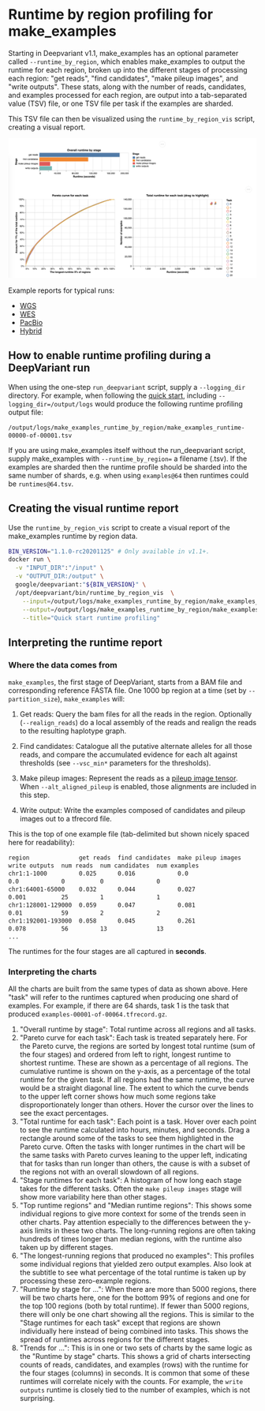 # Runtime by region profiling for make_examples

Starting in Deepvariant v1.1, make_examples has an optional parameter called
`--runtime_by_region`, which enables make_examples to output the runtime for
each region, broken up into the different stages of processing each region: "get
reads", "find candidates", "make pileup images", and "write outputs". These
stats, along with the number of reads, candidates, and examples processed for
each region, are output into a tab-separated value (TSV) file, or one TSV file
per task if the examples are sharded.

This TSV file can then be visualized using the `runtime_by_region_vis` script,
creating a visual report.

![Sample runtime profile from a WGS run](images/runtime_by_region_wgs.png)

Example reports for typical runs:

*   [WGS](https://storage.googleapis.com/deepvariant/example-reports/runtime_report_wgs.html)
*   [WES](https://storage.googleapis.com/deepvariant/example-reports/runtime_report_wes.html)
*   [PacBio](https://storage.googleapis.com/deepvariant/example-reports/runtime_report_pacbio.html)
*   [Hybrid](https://storage.googleapis.com/deepvariant/example-reports/runtime_report_hybrid.html)

## How to enable runtime profiling during a DeepVariant run

When using the one-step `run_deepvariant` script, supply a `--logging_dir`
directory. For example, when following the
[quick start](deepvariant-quick-start.md), including
`--logging_dir=/output/logs` would produce the following runtime profiling
output file:

```
/output/logs/make_examples_runtime_by_region/make_examples_runtime-00000-of-00001.tsv
```

If you are using make_examples itself without the run_deepvariant script, supply
make_examples with `--runtime_by_region=` a filename (.tsv). If the examples are
sharded then the runtime profile should be sharded into the same number of
shards, e.g. when using `examples@64` then runtimes could be `runtimes@64.tsv`.

## Creating the visual runtime report

Use the `runtime_by_region_vis` script to create a visual report of the
make_examples runtime by region data.

```bash
BIN_VERSION="1.1.0-rc20201125" # Only available in v1.1+.
docker run \
  -v "INPUT_DIR":"/input" \
  -v "OUTPUT_DIR:/output" \
  google/deepvariant:"${BIN_VERSION}" \
  /opt/deepvariant/bin/runtime_by_region_vis  \
    --input=/output/logs/make_examples_runtime_by_region/make_examples_runtime-00000-of-00001.tsv \
    --output=/output/logs/make_examples_runtime_by_region/make_examples_runtime_vis.html \
    --title="Quick start runtime profiling"
```

## Interpreting the runtime report

### Where the data comes from

`make_examples`, the first stage of DeepVariant, starts from a BAM file and
corresponding reference FASTA file. One 1000 bp region at a time (set by
`--partition_size`), `make_examples` will:

1.  Get reads: Query the bam files for all the reads in the region. Optionally
    (`--realign_reads`) do a local assembly of the reads and realign the reads
    to the resulting haplotype graph.

2.  Find candidates: Catalogue all the putative alternate alleles for all those
    reads, and compare the accumulated evidence for each alt against thresholds
    (see `--vsc_min*` parameters for the thresholds).

3.  Make pileup images: Represent the reads as a
    [pileup image tensor](https://google.github.io/deepvariant/posts/2020-02-20-looking-through-deepvariants-eyes/).
    When `--alt_aligned_pileup` is enabled, those alignments are included in
    this step.

4.  Write output: Write the examples composed of candidates and pileup images
    out to a tfrecord file.

This is the top of one example file (tab-delimited but shown nicely spaced here
for readability):

```
region              get reads  find candidates  make pileup images  write outputs  num reads  num candidates  num examples
chr1:1-1000         0.025      0.016            0.0                 0.0            0          0               0
chr1:64001-65000    0.032      0.044            0.027               0.001          25         1               1
chr1:128001-129000  0.059      0.047            0.081               0.01           59         2               2
chr1:192001-193000  0.058      0.045            0.261               0.078          56         13              13
...
```

The runtimes for the four stages are all captured in **seconds**.

### Interpreting the charts

All the charts are built from the same types of data as shown above. Here "task"
will refer to the runtimes captured when producing one shard of examples. For
example, if there are 64 shards, task 1 is the task that produced
`examples-00001-of-00064.tfrecord.gz`.

1.  "Overall runtime by stage": Total runtime across all regions and all tasks.
2.  "Pareto curve for each task": Each task is treated separately here. For the
    Pareto curve, the regions are sorted by longest total runtime (sum of the
    four stages) and ordered from left to right, longest runtime to shortest
    runtime. These are shown as a percentage of all regions. The cumulative
    runtime is shown on the y-axis, as a percentage of the total runtime for the
    given task. If all regions had the same runtime, the curve would be a
    straight diagonal line. The extent to which the curve bends to the upper
    left corner shows how much some regions take disproportionately longer than
    others. Hover the cursor over the lines to see the exact percentages.
3.  "Total runtime for each task": Each point is a task. Hover over each point
    to see the runtime calculated into hours, minutes, and seconds. Drag a
    rectangle around some of the tasks to see them highlighted in the Pareto
    curve. Often the tasks with longer runtimes in the chart will be the same
    tasks with Pareto curves leaning to the upper left, indicating that for
    tasks than run longer than others, the cause is with a subset of the regions
    not with an overall slowdown of all regions.
4.  "Stage runtimes for each task": A histogram of how long each stage takes for
    the different tasks. Often the `make pileup images` stage will show more
    variability here than other stages.
5.  "Top runtime regions" and "Median runtime regions": This shows some
    individual regions to give more context for some of the trends seen in other
    charts. Pay attention especially to the differences between the y-axis
    limits in these two charts. The long-running regions are often taking
    hundreds of times longer than median regions, with the runtime also taken up
    by different stages.
6.  "The longest-running regions that produced no examples": This profiles some
    individual regions that yielded zero output examples. Also look at the
    subtitle to see what percentage of the total runtime is taken up by
    processing these zero-example regions.
7.  "Runtime by stage for ...": When there are more than 5000 regions, there
    will be two charts here, one for the bottom 99% of regions and one for the
    top 100 regions (both by total runtime). If fewer than 5000 regions, there
    will only be one chart showing all the regions. This is similar to the
    "Stage runtimes for each task" except that regions are shown individually
    here instead of being combined into tasks. This shows the spread of runtimes
    across regions for the different stages.
8.  "Trends for ...": This is in one or two sets of charts by the same logic as
    the "Runtime by stage" charts. This shows a grid of charts intersecting
    counts of reads, candidates, and examples (rows) with the runtime for the
    four stages (columns) in seconds. It is common that some of these runtimes
    will correlate nicely with the counts. For example, the `write outputs`
    runtime is closely tied to the number of examples, which is not surprising.
